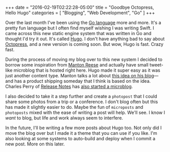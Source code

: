 +++
date = "2016-02-19T02:22:28-05:00"
title = "Goodbye Octopress, Hello Hugo"
categories = [
  "Blogging",
  "Web Development",
  "Go"
]
+++

Over the last month I've been using the [Go language](https://golang.org) more
and more. It's a pretty fun language but I often find myself wishing I was writing Swift.
I came across this new static engine system that was written in Go and thought I'd
try it out. It's called [Hugo](https://gohugo.io). I don't have anything bad to
say about [Octopress](http://octopress.org), and a new version is coming soon.
But wow, Hugo is fast. Crazy fast.

<!--more-->

During the process of moving my blog over to this new system I decided to borrow
some inspiration from [Manton Reese](http://www.manton.org) and actually have small
tweet-like microblog that is hosted right here. Hugo made it super easy as it was
just another content type. Manton talks a lot about [this idea on his blog](http://www.manton.org/2015/04/how-to-start-a-microblog.html)—and has a product
shipping someday that I think is based on the idea. Charles Perry of
[Release Notes](http://releasenotes.tv) has [also started a microblog](http://dazeend.org/2016/02/dazeend-org-microblog/).

I also decided to take it a step further and create a `photopost` that I could
share some photos from a trip or a conference. I don't blog often but this has made
it slightly easier to do. Maybe the fun of `microposts` and `photoposts` mixed with
the ease of writing a post will help. We'll see. I know I _want_ to blog, but life
and work always seem to interfere.

In the future, I'll be writing a few more posts about Hugo too. Not only did I
move the blog over but I made it a theme that you can use if you like. I'm also
looking at some systems to auto-build and deploy when I commit a new post. More
on this later.
